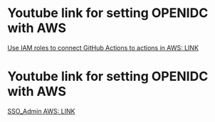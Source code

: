 # Youtube link for setting OPENIDC with AWS
[Use IAM roles to connect GitHub Actions to actions in AWS: LINK](https://aws.amazon.com/blogs/security/use-iam-roles-to-connect-github-actions-to-actions-in-aws/)

# Youtube link for setting OPENIDC with AWS
[SSO_Admin AWS: LINK](https://www.youtube.com/watch?v=pMEAK1RC2js&list=PLiF-Vmkmf3EmrIt6Jp0U0GXokD0FXYaqT&index=4)